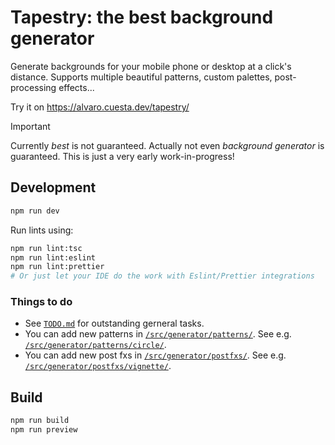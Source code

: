 # Tapestry: the best background generator

Generate backgrounds for your mobile phone or desktop at a click's distance. Supports multiple beautiful patterns,
custom palettes, post-processing effects...

Try it on https://alvaro.cuesta.dev/tapestry/

> [!IMPORTANT]
> Currently _best_ is not guaranteed. Actually not even _background generator_ is guaranteed. This is just a very early
> work-in-progress!

## Development

```sh
npm run dev
```

Run lints using:

```sh
npm run lint:tsc
npm run lint:eslint
npm run lint:prettier
# Or just let your IDE do the work with Eslint/Prettier integrations
```

### Things to do

- See [`TODO.md`](TODO.md) for outstanding gerneral tasks.
- You can add new patterns in [`/src/generator/patterns/`](./src/generator/patterns/). See e.g.
  [`/src/generator/patterns/circle/`](./src/generator/patterns/circle/).
- You can add new post fxs in [`/src/generator/postfxs/`](./src/generator/postfxs/). See e.g.
  [`/src/generator/postfxs/vignette/`](./src/generator/postfxs/vignette/).

## Build

```sh
npm run build
npm run preview
```
